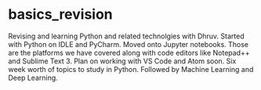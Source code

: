 # basics_revision
Revising and learning Python and related technolgies with Dhruv.
Started with Python on IDLE and PyCharm. Moved onto Jupyter notebooks. Those are the platforms we have covered along with code editors like Notepad++ and Sublime Text 3.
Plan on working with VS Code and Atom soon.
Six week worth of topics to study in Python.
Followed by Machine Learning and Deep Learning.
